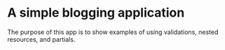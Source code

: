 # A simple blogging application

The purpose of this app is to show examples of using validations, nested resources, and partials.
